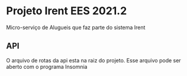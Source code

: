 # Projeto Irent EES 2021.2 
Micro-serviço de Alugueis que faz parte do sistema Irent

## API
O arquivo de rotas da api esta na raiz do projeto. Esse arquivo pode ser aberto com o programa Insomnia
